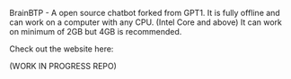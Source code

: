 BrainBTP - A open source chatbot forked from GPT1. It is fully offline and can work on a computer with any CPU. (Intel Core and above) It can work on minimum of 2GB but 4GB is recommended.

Check out the website here:

(WORK IN PROGRESS REPO)
